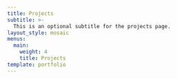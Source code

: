 ```yaml
---
title: Projects
subtitle: >-
  This is an optional subtitle for the projects page.
layout_style: mosaic
menus:
  main:
    weight: 4
    title: Projects
template: portfolio
---
```

